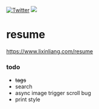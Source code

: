 [![Twitter](https://img.shields.io/badge/twitter-@qq393464140-blue.svg)](http://twitter.com/qq393464140)
[![](https://img.shields.io/badge/made%20with-%E2%9D%A4-ff69b4.svg)](https://www.lixinliang.com)

# resume
https://www.lixinliang.com/resume

### todo

* <del>tags</del>
* search
* async image trigger scroll bug
* print style
